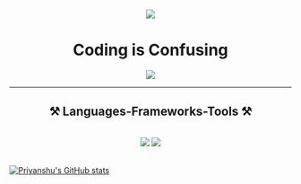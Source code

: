 

<h1 align="center">
    <img src="https://readme-typing-svg.herokuapp.com/?font=Caveat&size=40&center=true&vCenter=true&width=500&height=70&duration=4000&lines=Hi+There!+👋;+I'm+Priyanshu+Naik!;" />
</h1>

<div align="center">
 
<h1>Coding is Confusing  </h1>
 </div>

 <div align="center"> 
  <a href="mailto:priyanshunaik26@gmail.com">
    <img src="https://img.shields.io/badge/Gmail-333333?style=for-the-badge&logo=gmail&logoColor=red" />
  </a>
 <!--  <a href="https://www.linkedin.com/in/priyanshu-naik-787bb72a2/" target="_blank">
    <img src="https://img.shields.io/badge/LinkedIn-0077B5?style=for-the-badge&logo=linkedin&logoColor=white" target="_blank" /> -->
 
</div>

 <hr/>

<h2 align="center">⚒️ Languages-Frameworks-Tools ⚒️</h2>
<br/>
<div align="center">
    <img src="https://skillicons.dev/icons?i=vite,tailwind,react,postgres,nodejs" />
    <img src="https://skillicons.dev/icons?i=expresshtml,css,github,git,c,cpp" /><br>
</div>

<br/>

[![Priyanshu's GitHub stats](https://github-readme-stats.vercel.app/api?username=PriyanshuNaik27)](https://github.com/PriyanshuNaik27/github-readme-stats)



